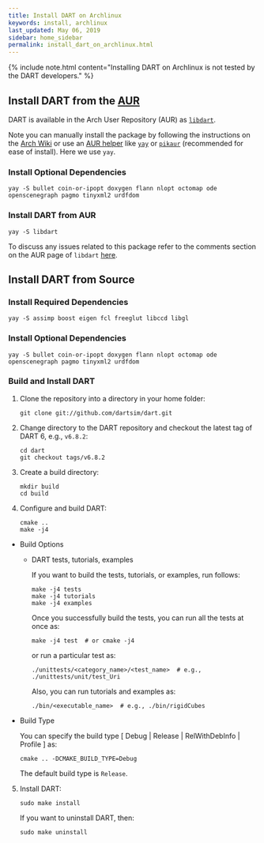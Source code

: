 ```yaml
---
title: Install DART on Archlinux
keywords: install, archlinux
last_updated: May 06, 2019
sidebar: home_sidebar
permalink: install_dart_on_archlinux.html
---
```


{% include note.html content="Installing DART on Archlinux is not tested by the DART developers." %}

## Install DART from the [AUR](https://wiki.archlinux.org/index.php/Arch_User_Repository)

DART is available in the Arch User Repository (AUR) as
[`libdart`](https://aur.archlinux.org/packages/libdart/).

Note you can manually install the package by following the instructions on the
[Arch Wiki](https://wiki.archlinux.org/index.php/Arch_User_Repository#Installing_packages)
or use an [AUR helper](https://wiki.archlinux.org/index.php/AUR_helpers) like
[`yay`](https://aur.archlinux.org/packages/yay/) or
[`pikaur`](https://aur.archlinux.org/packages/pikaur/)
(recommended for ease of install). Here we use `yay`.

### Install Optional Dependencies

```
yay -S bullet coin-or-ipopt doxygen flann nlopt octomap ode openscenegraph pagmo tinyxml2 urdfdom
```

### Install DART from AUR

```
yay -S libdart
```

To discuss any issues related to this package refer to the comments section on
the AUR page of `libdart` [here](https://aur.archlinux.org/packages/libdart/).

## Install DART from Source

### Install Required Dependencies

```
yay -S assimp boost eigen fcl freeglut libccd libgl
```

### Install Optional Dependencies

```
yay -S bullet coin-or-ipopt doxygen flann nlopt octomap ode openscenegraph pagmo tinyxml2 urdfdom
```

### Build and Install DART

1.  Clone the repository into a directory in your home folder:

    ```
    git clone git://github.com/dartsim/dart.git
    ```

2.  Change directory to the DART repository and checkout the latest tag of DART 6, e.g., `v6.8.2`:

    ```
    cd dart
    git checkout tags/v6.8.2
    ```

3.  Create a build directory:

    ```
    mkdir build
    cd build
    ```

4.  Configure and build DART:

    ```
    cmake ..
    make -j4
    ```

  * Build Options

    * DART tests, tutorials, examples

      If you want to build the tests, tutorials, or examples, run follows:

      ```
      make -j4 tests
      make -j4 tutorials
      make -j4 examples
      ```

      Once you successfully build the tests, you can run all the tests at once as:

      ```shell
      make -j4 test  # or cmake -j4
      ```

      or run a particular test as:

      ```shell
      ./unittests/<category_name>/<test_name>  # e.g., ./unittests/unit/test_Uri
      ```

      Also, you can run tutorials and examples as:

      ```shell
      ./bin/<executable_name>  # e.g., ./bin/rigidCubes
      ```

  * Build Type

    You can specify the build type \[ Debug \| Release \| RelWithDebInfo \| Profile \] as:

    ```
    cmake .. -DCMAKE_BUILD_TYPE=Debug
    ```

    The default build type is `Release`.

5.  Install DART:

    ```
    sudo make install
    ```

    If you want to uninstall DART, then:

    ```
    sudo make uninstall
    ```
